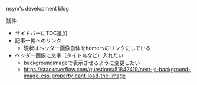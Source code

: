 nsym's development blog

残件
- サイドバーにTOC追加
- 記事一覧へのリンク
  - 現状はヘッダー画像自体をhomeへのリンクにしている
- ヘッダー画像に文字（タイトルなど）入れたい
  - backgroundimageで表示させるように変更したい
  - https://stackoverflow.com/questions/51842419/next-js-background-image-css-property-cant-load-the-image
